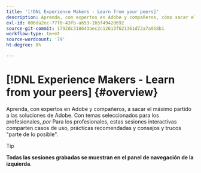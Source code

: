 ```yaml
---
title: '[!DNL Experience Makers - Learn from your peers]'
description: Aprenda, con expertos en Adobe y compañeros, cómo sacar el máximo partido a las soluciones de Adobe. [!DNL Experience Makers - Learn from your peers] es una serie global de eventos virtuales de aprendizaje de clientes, que se centran en profundizar en [!DNL Adobe Experience Cloud] soluciones.
exl-id: 006da2ec-77f0-43fb-a653-1b5f4942d692
source-git-commit: 1792dc318643aec2c12613f621361d72a7a918b1
workflow-type: tm+mt
source-wordcount: '79'
ht-degree: 0%

---
```


# [!DNL Experience Makers - Learn from your peers] {#overview}

<!-- <img alt="Experience Makers Learn from your peers" src="./assets/skill-exchange.png" /> -->

Aprenda, con expertos en Adobe y compañeros, a sacar el máximo partido a las soluciones de Adobe. Con temas seleccionados para los profesionales, _por_ Para los profesionales, estas sesiones interactivas comparten casos de uso, prácticas recomendadas y consejos y trucos &quot;parte de lo posible&quot;.

>[!TIP]
>
>**Todas las sesiones grabadas se muestran en el panel de navegación de la izquierda**.
